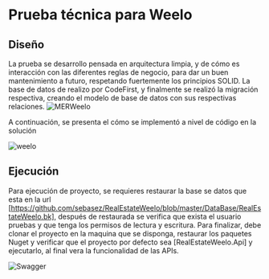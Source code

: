 # Prueba técnica para Weelo
## Diseño

La prueba se desarrollo pensada en arquitectura limpia, y de cómo es interacción con las diferentes reglas de negocio, para dar un buen mantenimiento a futuro, respetando fuertemente los principios SOLID.
La base de datos de realizo por CodeFirst, y finalmente se realizó la migración respectiva, creando el modelo de base de datos con sus respectivas relaciones.
![MERWeelo](https://user-images.githubusercontent.com/4923760/139115182-bc4e3b9e-d089-4adb-86ee-e91e4ded49aa.png)

A continuación, se presenta el cómo se implementó a nivel de código en la solución

![weelo](https://user-images.githubusercontent.com/4923760/139114818-4f351d32-40de-4d01-838d-528799a056f3.png)

## Ejecución

Para ejecución de proyecto, se requieres restaurar la base se datos que esta en la url [https://github.com/sebasez/RealEstateWeelo/blob/master/DataBase/RealEstateWeelo.bk], después de restaurada se verifica que exista el usuario pruebas y que tenga los permisos de lectura y escritura.
Para finalizar, debe clonar el proyecto en la maquina que se disponga, restaurar los paquetes Nuget y verificar que el proyecto por defecto sea [RealEstateWeelo.Api] y ejecutarlo, al final vera la funcionalidad de las APIs.

![Swagger](https://user-images.githubusercontent.com/4923760/139115435-ce0e1d68-7efb-4c54-b66c-bee4a289d765.jpg)
